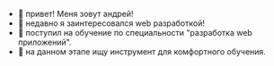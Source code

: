 - 👋 привет! Меня зовут андрей!
- 👀 недавно я заинтересовался web разработкой!
- 🌱 поступил на обучение по специальности "разработка web приложений".
- 💞️ на данном этапе ищу инструмент для комфортного обучения.

<!---
tanker3/tanker3 is a ✨ special ✨ repository because its `README.md` (this file) appears on your GitHub profile.
You can click the Preview link to take a look at your changes.
--->
